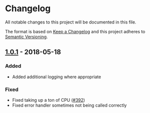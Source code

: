 # Changelog

All notable changes to this project will be documented in this file.

The format is based on [Keep a Changelog](https://keepachangelog.com/en/1.0.0/)
and this project adheres to [Semantic Versioning](https://semver.org/spec/v2.0.0.html).

## [1.0.1] - 2018-05-18

### Added

- Added additional logging where appropriate

### Fixed

- Fixed taking up a ton of CPU ([#392])
- Fixed error handler sometimes not being called correctly

[1.0.1]: https://bitbucket.org/razorcreations/feedme-node-queueman-library/compare/1.0.1..1.0.0

[#392]: https://app.activecollab.com/160962/projects/18/tasks/1248
